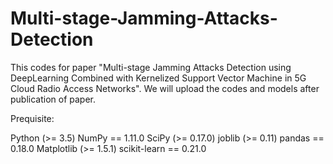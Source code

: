 # Multi-stage-Jamming-Attacks-Detection
This codes for paper "Multi-stage Jamming Attacks Detection using DeepLearning Combined with Kernelized Support Vector Machine in 5G Cloud Radio Access Networks". We will upload the codes and models after publication of paper. 

Prequisite:  

Python (>= 3.5) 
NumPy == 1.11.0 
SciPy (>= 0.17.0) 
joblib (>= 0.11) 
pandas == 0.18.0 
Matplotlib (>= 1.5.1) 
scikit-learn == 0.21.0

